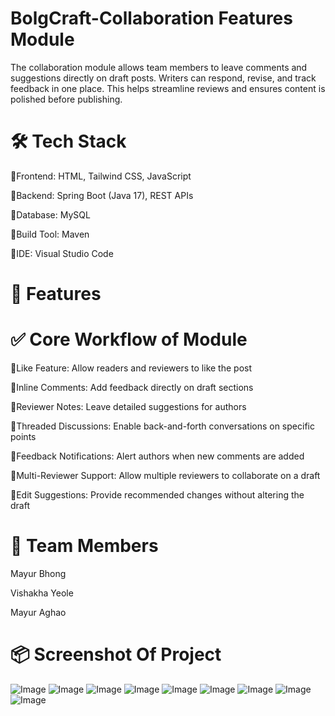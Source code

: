 ﻿# BolgCraft-Collaboration Features Module
The collaboration module allows team members to leave comments and suggestions directly on draft posts. Writers can respond, revise, and track feedback in one place. This helps streamline reviews and ensures content is polished before publishing.
# 🛠️ Tech Stack
🔹Frontend: HTML, Tailwind CSS, JavaScript

🔹Backend: Spring Boot (Java 17), REST APIs

🔹Database: MySQL

🔹Build Tool: Maven

🔹IDE: Visual Studio Code
# 🚀 Features
# ✅ Core Workflow of Module

🔹Like Feature: Allow readers and reviewers to like the post

🔹Inline Comments: Add feedback directly on draft sections

🔹Reviewer Notes: Leave detailed suggestions for authors

🔹Threaded Discussions: Enable back-and-forth conversations on specific points

🔹Feedback Notifications: Alert authors when new comments are added

🔹Multi-Reviewer Support: Allow multiple reviewers to collaborate on a draft

🔹Edit Suggestions: Provide recommended changes without altering the draft
# 🤝 Team Members

Mayur Bhong

Vishakha Yeole

Mayur Aghao

# 📦 Screenshot Of Project
![Image](https://github.com/user-attachments/assets/592e740f-9290-4240-88ec-405f268d4024)
![Image](https://github.com/user-attachments/assets/bf165678-5e9b-4a41-9be0-1f4a43866bd7)
![Image](https://github.com/user-attachments/assets/ceb8fb53-a10c-47b6-bec2-e7ce468ec9fa)
![Image](https://github.com/user-attachments/assets/0124541c-8efc-4d12-8016-922a84abef49)
![Image](https://github.com/user-attachments/assets/9a136ee1-10ef-4793-87cd-2a98a12cc963)
![Image](https://github.com/user-attachments/assets/0b5ee035-8099-4de4-af95-278277264b55)
![Image](https://github.com/user-attachments/assets/7cd8fc54-c644-4cfa-862a-27dae027ebac)
![Image](https://github.com/user-attachments/assets/e82ee8ab-999b-4579-b04a-9d886be7d847)
![Image](https://github.com/user-attachments/assets/96a17a15-5fbc-45fa-9c29-e861458652e9)



















